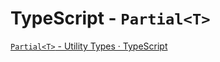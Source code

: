 # TypeScript - `Partial<T>`

[`Partial<T>` - Utility Types · TypeScript](https://www.typescriptlang.org/docs/handbook/utility-types.html#partialt)
